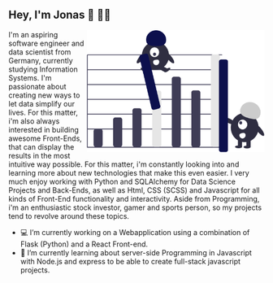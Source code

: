 ## Hey, I'm Jonas 🤝 👨‍💻

<img align="right" margin-top:1em src="https://github.com/jonasjuenemann/jonasjuenemann/blob/main/ML.png?raw=true" alt="" width=350px height=240px/>

I'm an aspiring software engineer and data scientist from Germany, currently studying Information Systems. 
I'm passionate about creating new ways to let data simplify our lives. For this matter, i'm also always interested in building awesome
Front-Ends, that can display the results in the most intuitive way possible.
For this matter, i'm constantly looking into and learning more about new technologies that make this even easier.
I very much enjoy working with Python and SQLAlchemy for Data Science Projects and Back-Ends, as well as Html, CSS (SCSS) and Javascript for all kinds of Front-End functionality and interactivity. 
Aside from Programming, i'm an enthusiastic stock investor, gamer and sports person, so my projects tend to revolve around these topics.

- 💻 I’m currently working on a Webapplication using a combination of Flask (Python) and a React Front-end.
- 🌱 I’m currently learning about server-side Programming in Javascript with Node.js and express to be able to create full-stack javascript projects.


<!--
**jonasjuenemann/jonasjuenemann** is a ✨ _special_ ✨ repository because its `README.md` (this file) appears on your GitHub profile.

Here are some ideas to get you started:

- 🔭 I’m currently working on ...
- 🌱 I’m currently learning ...
- 👯 I’m looking to collaborate on ...
- 🤔 I’m looking for help with ...
- 💬 Ask me about ...
- 📫 How to reach me: ...
- 😄 Pronouns: ...
- ⚡ Fun fact: ...
-->

